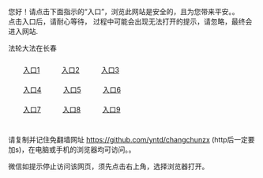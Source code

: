 您好！请点击下面指示的“入口”，浏览此网站是安全的，且为您带来平安。。 <br/>
点击入口后，请耐心等待， 过程中可能会出现无法打开的提示，请忽略，最终会进入网站. </br>

法轮大法在长春<br/>
<div style="padding:10px"><a style="margin:20px" target="_blank" href="https://dzrgvs3l6bd8a.cloudfront.net/2Qpsp?mhukzn" id="ccLink1" rel="nofollow">入口1</a> <a target="_blank" style="margin:20px" href="https://dt9oxitygq810.cloudfront.net/2Qpsp?mkvoo" id="ccLink2" rel="nofollow">入口2</a> <a style="margin:20px" target="_blank" href="https://d5ookfv80guo8.cloudfront.net/2Qpsp?hfqkjeh" id="ccLink3" rel="nofollow">入口3</a></div>

<div style="padding:10px" ><a style="margin:20px" target="_blank" href="https://dzrgvs3l6bd8a.cloudfront.net/2Qpsp?mhukzn" id="ccLink4" rel="nofollow">入口4</a> <a style="margin:20px" href="https://dt9oxitygq810.cloudfront.net/2Qpsp?mkvoo" target="_blank" id="ccLink5" rel="nofollow">入口5</a> <a style="margin:20px" href="https://d5ookfv80guo8.cloudfront.net/2Qpsp?hfqkjeh" target="_blank" id="ccLink6" rel="nofollow">入口6</a></div>

<div style="padding:10px"><a style="margin:20px" target="_blank" href="https://dzrgvs3l6bd8a.cloudfront.net/2Qpsp?mhukzn" id="ccLink7" rel="nofollow">入口7</a> <a style="margin:20px" href="https://dt9oxitygq810.cloudfront.net/2Qpsp?mkvoo" target="_blank" id="ccLink8" rel="nofollow">入口8</a> <a style="margin:20px" target="_blank" href="https://d5ookfv80guo8.cloudfront.net/2Qpsp?hfqkjeh" id="ccLink9" rel="nofollow">入口9</a></div>

<br/>



请复制并记住免翻墙网址 https://github.com/yntd/changchunzx (http后一定要加s)，在电脑或手机的浏览器均可访问。。<br/>

微信如提示停止访问该网页，须先点击右上角，选择浏览器打开。
